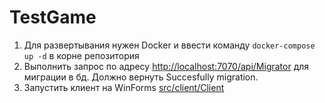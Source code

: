 # TestGame
 
 1. Для развертывания нужен Docker и ввести команду `docker-compose up -d` в корне репозитория
 2. Выполнить запрос по адресу [http://localhost:7070/api/Migrator](http://localhost:7070/api/Migrator) для миграции в бд. Должно вернуть Succesfully migration.
 3. Запустить клиент на WinForms [src/client/Client](https://github.com/Ibragf/TestGame/tree/main/src/client/Client) 
 
